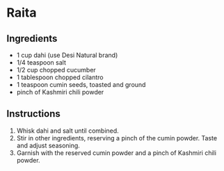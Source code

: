 # Raita

## Ingredients
- 1 cup dahi (use Desi Natural brand)
- 1/4 teaspoon salt
- 1/2 cup chopped cucumber
- 1 tablespoon chopped cilantro
- 1 teaspoon cumin seeds, toasted and ground
- pinch of Kashmiri chili powder

## Instructions

1. Whisk dahi and salt until combined.
2. Stir in other ingredients, reserving a pinch of the cumin powder. Taste and adjust seasoning.
3. Garnish with the reserved cumin powder and a pinch of Kashmiri chili powder.
